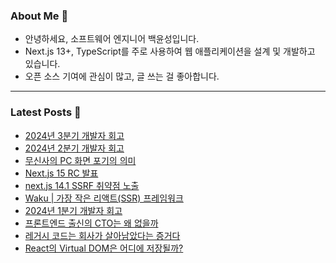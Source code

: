 ### About Me 👋
- 안녕하세요, 소프트웨어 엔지니어 백윤성입니다.
- Next.js 13+, TypeScript를 주로 사용하여 웹 애플리케이션을 설계 및 개발하고 있습니다.
- 오픈 소스 기여에 관심이 많고, 글 쓰는 걸 좋아합니다.

---

### Latest Posts 📰
- [2024년 3분기 개발자 회고](https://bysxx.tistory.com/57)
- [2024년 2분기 개발자 회고](https://bysxx.tistory.com/56)
- [무신사의 PC 화면 포기의 의미](https://bysxx.tistory.com/55)
- [Next.js 15 RC 발표](https://bysxx.tistory.com/54)
- [next.js 14.1 SSRF 취약점 노출](https://bysxx.tistory.com/53)
- [Waku | 가장 작은 리액트(SSR) 프레임워크](https://bysxx.tistory.com/52)
- [2024년 1분기 개발자 회고](https://bysxx.tistory.com/51)
- [프론트엔드 출신의 CTO는 왜 없을까](https://bysxx.tistory.com/50)
- [레거시 코드는 회사가 살아남았다는 증거다](https://bysxx.tistory.com/49)
- [React의 Virtual DOM은 어디에 저장될까?](https://bysxx.tistory.com/48)